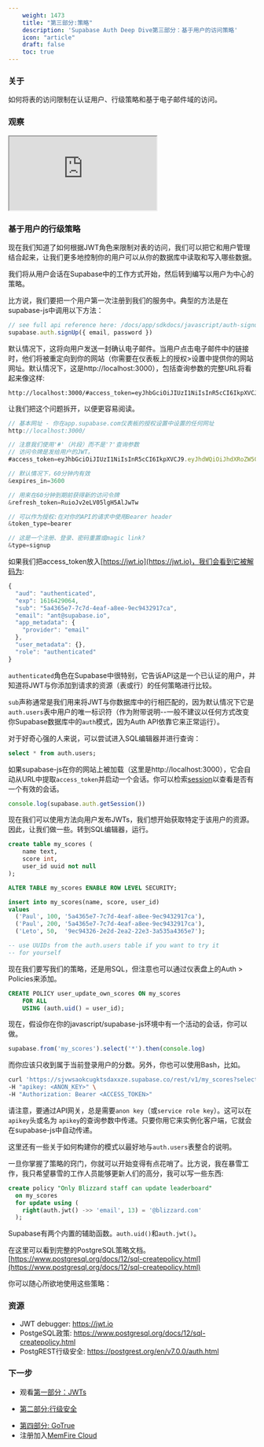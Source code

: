 ```yaml
---
    weight: 1473
    title: "第三部分:策略"
    description: 'Supabase Auth Deep Dive第三部分：基于用户的访问策略'
    icon: "article"
    draft: false
    toc: true
---
```


### 关于

如何将表的访问限制在认证用户、行级策略和基于电子邮件域的访问。

### 观察

<div className="video-container">
  <iframe
    src="https://www.youtube-nocookie.com/embed/0LvCOlELs5U"
    frameBorder="1"
    allow="accelerometer; autoplay; clipboard-write; encrypted-media; gyroscope; picture-in-picture"
    allowFullScreen
  ></iframe>
</div>

### 基于用户的行级策略

现在我们知道了如何根据JWT角色来限制对表的访问，我们可以把它和用户管理结合起来，让我们更多地控制你的用户可以从你的数据库中读取和写入哪些数据。

我们将从用户会话在Supabase中的工作方式开始，然后转到编写以用户为中心的策略。

比方说，我们要把一个用户第一次注册到我们的服务中。典型的方法是在supabase-js中调用以下方法：

```jsx
// see full api reference here: /docs/app/sdkdocs/javascript/auth-signup
supabase.auth.signUp({ email, password })
```

默认情况下，这将向用户发送一封确认电子邮件。当用户点击电子邮件中的链接时，他们将被重定向到你的网站（你需要在仪表板上的授权>设置中提供你的网站网址。默认情况下，这是http://localhost:3000），包括查询参数的完整URL将看起来像这样:

```
http://localhost:3000/#access_token=eyJhbGciOiJIUzI1NiIsInR5cCI6IkpXVCJ9.eyJhdWQiOiJhdXRoZW50aWNhdGVkIiwiZXhwIjoxNjE2NDI5MDY0LCJzdWIiOiI1YTQzNjVlNy03YzdkLTRlYWYtYThlZS05ZWM5NDMyOTE3Y2EiLCJlbWFpbCI6ImFudEBzdXBhYmFzZS5pbyIsImFwcF9tZXRhZGF0YSI6eyJwcm92aWRlciI6ImVtYWlsIn0sInVzZXJfbWV0YWRhdGEiOnt9LCJyb2xlIjoiYXV0aGVudGljYXRlZCJ9.4IFzn4eymqUNYYo2AHLxNRL8m08G93Qcg3_fblGqDjo&expires_in=3600&refresh_token=RuioJv2eLV05lgH5AlJwTw&token_type=bearer&type=signup
```

让我们把这个问题拆开，以便更容易阅读。

```jsx
// 基本网址 - 你在app.supabase.com仪表板的授权设置中设置的任何网址
http://localhost:3000/

// 注意我们使用'#'（片段）而不是'?'查询参数
// 访问令牌是发给用户的JWT。
#access_token=eyJhbGciOiJIUzI1NiIsInR5cCI6IkpXVCJ9.eyJhdWQiOiJhdXRoZW50aWNhdGVkIiwiZXhwIjoxNjE2NDI5MDY0LCJzdWIiOiI1YTQzNjVlNy03YzdkLTRlYWYtYThlZS05ZWM5NDMyOTE3Y2EiLCJlbWFpbCI6ImFudEBzdXBhYmFzZS5pbyIsImFwcF9tZXRhZGF0YSI6eyJwcm92aWRlciI6ImVtYWlsIn0sInVzZXJfbWV0YWRhdGEiOnt9LCJyb2xlIjoiYXV0aGVudGljYXRlZCJ9.4IFzn4eymqUNYYo2AHLxNRL8m08G93Qcg3_fblGqDjo

// 默认情况下，60分钟内有效
&expires_in=3600

// 用来在60分钟到期前获得新的访问令牌
&refresh_token=RuioJv2eLV05lgH5AlJwTw

// 可以作为授权:在对你的API的请求中使用Bearer header
&token_type=bearer

// 这是一个注册、登录、密码重置或magic link?
&type=signup
```

如果我们把access_token放入[https://jwt.io](https://jwt.io)，我们会看到它被解码为:

```jsx
{
  "aud": "authenticated",
  "exp": 1616429064,
  "sub": "5a4365e7-7c7d-4eaf-a8ee-9ec9432917ca",
  "email": "ant@supabase.io",
  "app_metadata": {
    "provider": "email"
  },
  "user_metadata": {},
  "role": "authenticated"
}
```

`authenticated`角色在Supabase中很特别，它告诉API这是一个已认证的用户，并知道将JWT与你添加到请求的资源（表或行）的任何策略进行比较。

`sub`声称通常是我们用来将JWT与你数据库中的行相匹配的，因为默认情况下它是`auth.users`表中用户的唯一标识符（作为附带说明--一般不建议以任何方式改变你Supabase数据库中的`auth`模式，因为Auth API依靠它来正常运行）。

对于好奇心强的人来说，可以尝试进入SQL编辑器并进行查询：

```sql
select * from auth.users;
```

如果supabase-js在你的网站上被加载（这里是http://localhost:3000），它会自动从URL中提取`access_token`并启动一个会话。你可以检索[session](/docs/app/sdkdocs/javascript/auth-getsession)以查看是否有一个有效的会话。

```jsx
console.log(supabase.auth.getSession())
```

现在我们可以使用方法向用户发布JWTs，我们想开始获取特定于该用户的资源。因此，让我们做一些。转到SQL编辑器，运行。

```sql
create table my_scores (
    name text,
    score int,
    user_id uuid not null
);

ALTER TABLE my_scores ENABLE ROW LEVEL SECURITY;

insert into my_scores(name, score, user_id)
values
  ('Paul', 100, '5a4365e7-7c7d-4eaf-a8ee-9ec9432917ca'),
  ('Paul', 200, '5a4365e7-7c7d-4eaf-a8ee-9ec9432917ca'),
  ('Leto', 50,  '9ec94326-2e2d-2ea2-22e3-3a535a4365e7');

-- use UUIDs from the auth.users table if you want to try it
-- for yourself
```

现在我们要写我们的策略，还是用SQL，但注意也可以通过仪表盘上的Auth > Policies来添加。

```sql
CREATE POLICY user_update_own_scores ON my_scores
    FOR ALL
    USING (auth.uid() = user_id);
```

现在，假设你在你的javascript/supabase-js环境中有一个活动的会话，你可以做。

```jsx
supabase.from('my_scores').select('*').then(console.log)
```

而你应该只收到属于当前登录用户的分数。另外，你也可以使用Bash，比如。

```bash
curl 'https://sjvwsaokcugktsdaxxze.supabase.co/rest/v1/my_scores?select=*' \
-H "apikey: <ANON_KEY>" \
-H "Authorization: Bearer <ACCESS_TOKEN>"
```

请注意，要通过API网关，总是需要`anon key`（或`service role key`）。这可以在 `apikey`头或名为 `apikey`的查询参数中传递。只要你用它来实例化客户端，它就会在supabase-js中自动传递。

这里还有一些关于如何构建你的模式以最好地与`auth.users`表整合的说明。

一旦你掌握了策略的窍门，你就可以开始变得有点花哨了。比方说，我在暴雪工作，我只希望暴雪的工作人员能够更新人们的高分，我可以写一些东西:

```sql
create policy "Only Blizzard staff can update leaderboard"
  on my_scores
  for update using (
    right(auth.jwt() ->> 'email', 13) = '@blizzard.com'
  );
```

Supabase有两个内置的辅助函数。`auth.uid()`和`auth.jwt()`。

在这里可以看到完整的PostgreSQL策略文档。[https://www.postgresql.org/docs/12/sql-createpolicy.html](https://www.postgresql.org/docs/12/sql-createpolicy.html)

你可以随心所欲地使用这些策略：

### 资源

- JWT debugger: https://jwt.io​
- PostgeSQL政策: https://www.postgresql.org/docs/12/sql-createpolicy.html
- PostgREST行级安全: https://postgrest.org/en/v7.0.0/auth.html

### 下一步

 - 观看[第一部分：JWTs](./auth-deep-dive-jwts) 

- [第二部分:行级安全](./auth-row-level-security)
<!-- - [第三部分:政策](../../learn/auth-deep-dive/auth-policies)-->
- [第四部分: GoTrue](./auth-gotrue)
- 注册加入[MemFire Cloud](https://cloud.memfiredb.com/)


